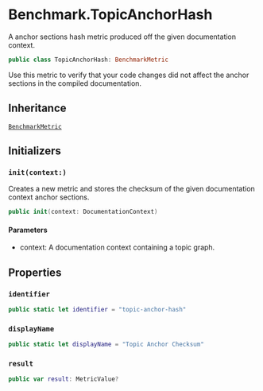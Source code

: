 # Benchmark.TopicAnchorHash

A anchor sections hash metric produced off the given documentation context.

``` swift
public class TopicAnchorHash: BenchmarkMetric 
```

Use this metric to verify that your code changes
did not affect the anchor sections in the compiled documentation.

## Inheritance

[`BenchmarkMetric`](/BenchmarkMetric)

## Initializers

### `init(context:)`

Creates a new metric and stores the checksum of the given documentation context anchor sections.

``` swift
public init(context: DocumentationContext) 
```

#### Parameters

  - context: A documentation context containing a topic graph.

## Properties

### `identifier`

``` swift
public static let identifier = "topic-anchor-hash"
```

### `displayName`

``` swift
public static let displayName = "Topic Anchor Checksum"
```

### `result`

``` swift
public var result: MetricValue?
```
